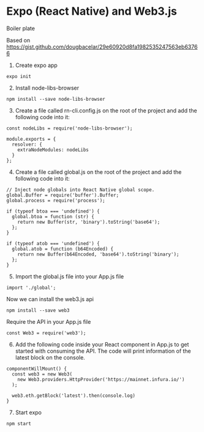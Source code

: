 # Expo (React Native) and Web3.js

Boiler plate

Based on https://gist.github.com/dougbacelar/29e60920d8fa1982535247563eb63766

1. Create expo app
```
expo init
```

2. Install node-libs-browser
```
npm install --save node-libs-browser
```

3. Create a file called rn-cli.config.js on the root of the project and add the following code into it:
```
const nodeLibs = require('node-libs-browser');

module.exports = {
  resolver: {
    extraNodeModules: nodeLibs
  }
};
```

4. Create a file called global.js on the root of the project and add the following code into it:
```
// Inject node globals into React Native global scope.
global.Buffer = require('buffer').Buffer;
global.process = require('process');

if (typeof btoa === 'undefined') {
  global.btoa = function (str) {
    return new Buffer(str, 'binary').toString('base64');
  };
}

if (typeof atob === 'undefined') {
  global.atob = function (b64Encoded) {
    return new Buffer(b64Encoded, 'base64').toString('binary');
  };
}
```

5. Import the global.js file into your App.js file
```
import './global';
```

Now we can install the web3.js api
```
npm install --save web3
```

Require the API in your App.js file
```
const Web3 = require('web3');
```

6. Add the following code inside your React component in App.js to get started with consuming the API. The code will print information of the latest block on the console.
```
componentWillMount() {
  const web3 = new Web3(
    new Web3.providers.HttpProvider('https://mainnet.infura.io/')
  );

  web3.eth.getBlock('latest').then(console.log)
}
```

7. Start expo
```
npm start
```